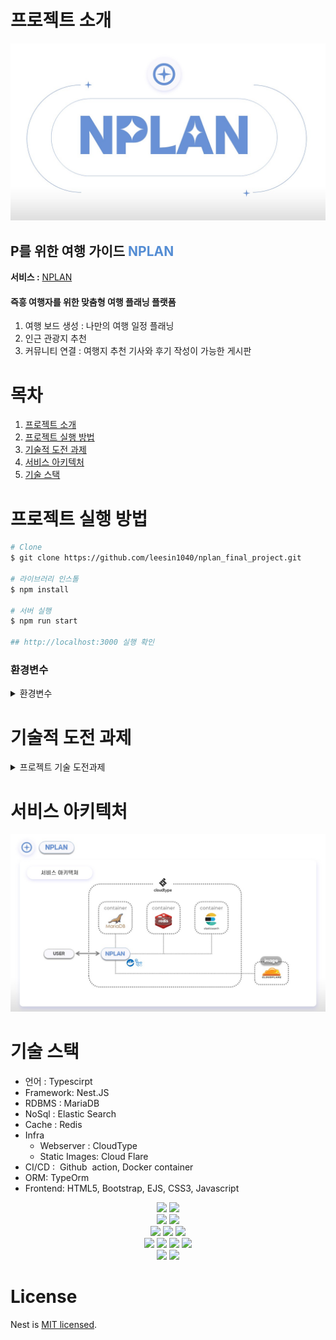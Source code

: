 # 프로젝트 소개

<img src = "https://github.com/leesin1040/nplan_final_project/blob/travel/public/img/readmeTitle.JPG?raw=true">

## P를 위한 여행 가이드 <font color="#548dd4">NPLAN</font>

**서비스 :** [NPLAN](https://www.nplan.online/)

#### 즉흥 여행자를 위한 맞춤형 여행 플래닝 플랫폼

1. 여행 보드 생성 : 나만의 여행 일정 플래닝
2. 인근 관광지 추천
3. 커뮤니티 연결 : 여행지 추천 기사와 후기 작성이 가능한 게시판

# 목차

1. [프로젝트 소개](#프로젝트-소개)
2. [프로젝트 실행 방법](#프로젝트-실행-방법)
3. [기술적 도전 과제](#기술적-도전-과제)
4. [서비스 아키텍처](#서비스-아키텍처)
5. [기술 스택](#기술-스택)

# 프로젝트 실행 방법

```bash
# Clone
$ git clone https://github.com/leesin1040/nplan_final_project.git

# 라이브러리 인스톨
$ npm install

# 서버 실행
$ npm run start

## http://localhost:3000 실행 확인
```

### 환경변수

<details><summary>환경변수</summary>
<pre><code>
SERVER_PORT=3000

DB_HOST
DB_PORT
DB_USERNAME
DB_PASSWORD
DB_NAME
DB_SYNC

PASSWORD_HASH_ROUNDS
JWT_SECRET

TOUR_API_KEY

YOUR_EMAIL
YOUR_APP_PASSWORD

DB_PLACE_HOST
DB_PLACE_PORT
DB_PLACE_USERNAME
DB_PLACE_PASSWORD
DB_PLACE_NAME
DB_PLACE_SYNC

CLOUDFLARE_IMG
CLOUDFLARE_API

ELASTICSEARCH_NODE
DISCORD_WEBHOOK_URL

REDIS_USERNAME
REDIS_PASSWORD
REDIS_HOST
REDIS_PORT

UPDATE_KEY
</code></pre>

</details>

# 기술적 도전 과제

<details><summary>프로젝트 기술 도전과제</summary>
- 배치 스케쥴링을 통한  대용량 데이터 처리
	- 스케쥴링을 통한 정기적인 데이터 업데이트 처리
	- 배치 스케쥴 대상 데이터 : Es bulk indexing
- CI/CD 프로세스 적용
	- Docker Container 를 통한 배포
- 사용자가 선택한 여행장소의 경로표기 구현 및 효율적인 처리
	- 이전 선택지와 근접한 여행장소 검색 기능 구현
- Elasticsearch 를 위한 통합검색
</details>

# 서비스 아키텍처

<img src="https://github.com/leesin1040/nplan_final_project/blob/travel/public/img/service.JPG?raw=true">

# 기술 스택

- 언어 : Typescirpt
- Framework: Nest.JS
- RDBMS : MariaDB
- NoSql : Elastic Search
- Cache : Redis
- Infra
  - Webserver : CloudType
  - Static Images: Cloud Flare
- CI/CD :  Github  action, Docker container
- ORM: TypeOrm
- Frontend: HTML5, Bootstrap, EJS, CSS3, Javascript

<div align=center> <img src="https://img.shields.io/badge/javascript-F7DF1E?style=for-the-badge&logo=javascript&logoColor=white"> <img src="https://img.shields.io/badge/TypeScript-3178C6?style=for-the-badge&logo=&logoColor=white"> </div>
<div align=center> <img src="https://img.shields.io/badge/Node.js-339933?style=for-the-badge&logo=nodedotjs&logoColor=white"> <img src="https://img.shields.io/badge/NestJS-E0234E?style=for-the-badge&logo=nestjs&logoColor=white"> </div>
<div align=center> <img src="https://img.shields.io/badge/Redis-DC382D?style=for-the-badge&logo=redis&logoColor=white"> <img src="https://img.shields.io/badge/MriaDB-003545?style=for-the-badge&logo=mariadb&logoColor=white"> <img src="https://img.shields.io/badge/Elasticsearch-005571?style=for-the-badge&logo=Elasticsearch&logoColor=white"></div>
<div align=center> <img src="https://img.shields.io/badge/css3-1572B6?style=for-the-badge&logo=css3&logoColor=white"> <img src="https://img.shields.io/badge/html5-E34F26?style=for-the-badge&logo=html5&logoColor=white"> <img src="https://img.shields.io/badge/JavaScript-F7DF1E?style=for-the-badge&logo=JavaScript&logoColor=white"> <img src="https://img.shields.io/badge/bootstrap-7952B3?style=for-the-badge&logo=bootstrap&logoColor=white"></div>
<div align=center> <img src="https://img.shields.io/badge/GitHub Actions-2088FF?style=for-the-badge&logo=GitHub Actions&logoColor=white"> <img src="https://img.shields.io/badge/docker-%230db7ed.svg?style=for-the-badge&logo=docker&logoColor=white">  </div>

# License

Nest is [MIT licensed](LICENSE).
